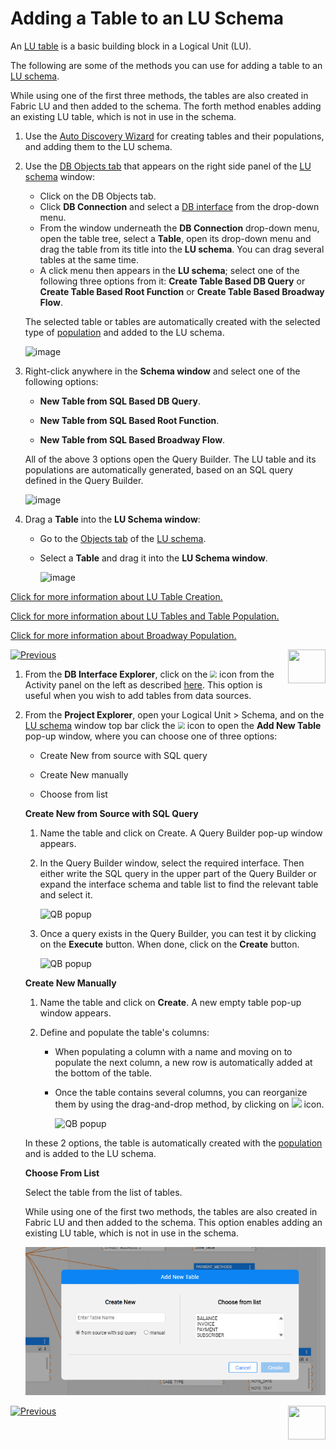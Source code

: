 # Adding a Table to an LU Schema

An [LU table](/articles/06_LU_tables/01_LU_tables_overview.md)  is a basic building block in a Logical Unit (LU).

The following are some of the methods you can use for adding a table to an [LU schema](/articles/03_logical_units/03_LU_schema_window.md). 

<studio>

While using one of the first three methods, the tables are also created in Fabric LU and then added to the schema. The forth method enables adding an existing LU table, which is not in use in the schema.

1. Use the [Auto Discovery Wizard](/articles/03_logical_units/06_auto_discovery_wizard.md) for creating tables and their populations, and adding them to the LU schema.

2. Use the [DB Objects tab](/articles/03_logical_units/03_LU_schema_window.md#logical-unit-lu-tabs) that appears on the right side panel of the [LU schema](/articles/03_logical_units/03_LU_schema_window.md) window:

   * Click on the DB Objects tab.
   * Click **DB Connection** and select a [DB interface](/articles/05_DB_interfaces/03_DB_interfaces_overview.md) from the drop-down menu.
   * From the window underneath the **DB Connection** drop-down menu, open the table tree, select a **Table**, open its drop-down menu and drag the table from its title into the **LU schema**. You can drag several tables at the same time.
   * A click menu then appears in the **LU schema**; select one of the following three options from it: **Create Table Based DB Query** or **Create Table Based Root Function** or **Create Table Based Broadway Flow**.

   The selected table or tables are automatically created with the selected type of [population](/articles/07_table_population/01_table_population_overview.md) and added to the LU schema.

      ![image](images/03_09_01_tables1.png)

   

3. Right-click anywhere in the **Schema window** and select one of the following options:

    * **New Table from SQL Based DB Query**.
    * **New Table from SQL Based Root Function**.
    
    * **New Table from SQL Based Broadway Flow**.
    

    All of the above 3 options open the Query Builder. The LU table and its populations are automatically generated, based on an SQL query defined in the Query Builder.
    
    ![image](images/03_09_03_tables3.png)



4. Drag a **Table** into the **LU Schema window**:

   * Go to the [Objects tab](/articles/03_logical_units/03_LU_schema_window.md#logical-unit-lu-tabs) of the [LU schema](/articles/03_logical_units/03_LU_schema_window.md).

   * Select a **Table** and drag it into the **LU Schema window**.
   
      ![image](images/03_09_02_tables2.png)



[Click for more information about LU Table Creation.](/articles/06_LU_tables/02_create_an_LU_table.md)  

[Click for more information about LU Tables and Table Population.](/articles/07_table_population/01_table_population_overview.md)

[Click for more information about Broadway Population.](/articles/07_table_population/14_table_population_based_Broadway.md)



[![Previous](/articles/images/Previous.png)](/articles/03_logical_units/08_define_root_table_and_instance_ID_LU_schema.md)[<img align="right" width="60" height="54" src="/articles/images/Next.png">](/articles/03_logical_units/10_delete_table_from_a_schema.md)

</studio>

<web>

1. From the **DB Interface Explorer**, click on the <img src="../04_fabric_studio/images/web/datasource_explorer.png" style="zoom:67%;" /> icon from the Activity panel on the left as described [here](/articles/03_logical_units/05_create_a_new_LU_object.md). This option is useful when you wish to add tables from data sources.

2. From the **Project Explorer**, open your Logical Unit > Schema, and on the [LU schema](/articles/03_logical_units/03_LU_schema_window.md) window top bar click the <img src="images/web/new-table_nobg.png" style="zoom: 70%;" /> icon to open the **Add New Table** pop-up window, where you can choose one of three options:

   * Create New from source with SQL query

   * Create New manually

   * Choose from list

     

   **Create New from Source with SQL Query**

   1. Name the table and click on Create. A Query Builder pop-up window appears.

   2. In the Query Builder window, select the required interface. Then either write the SQL query in the upper part of the Query Builder or expand the interface schema and table list to find the relevant table and select it.

      ![QB popup](images/web/01_QB_WEB_popup2.png)
      
   3. Once a query exists in the Query Builder, you can test it by clicking on the **Execute** button. When done, click on the **Create** button.
      
   
      ![QB popup](images/web/01_QB_WEB_popup3.png)
   
   
   
   **Create New Manually**
   
   1. Name the table and click on **Create**. A new empty table pop-up window appears.
   
   2. Define and populate the table's columns: 
   
      - When populating a column with a name and moving on to populate the next column, a new row is automatically added at the bottom of the table.
   
      - Once the table contains several columns, you can reorganize them by using the drag-and-drop method, by clicking on ![](images/web/new_table_dots.PNG) icon.
   
        ![QB popup](images/web/01_QB_WEB_popup4_manual.png)
   
        
   
    In these 2 options, the table is automatically created with the [population](/articles/07_table_population/14_table_population_based_Broadway.md) and is added to the LU schema.
   
   
   
   **Choose From List**
   
   Select the table from the list of tables. 
   
   While using one of the first two methods, the tables are also created in Fabric LU and then added to the schema. This option enables adding an existing LU table, which is not in use in the schema.
   
   ![add table select from list](images/web/9_add_new_table.PNG)
   
   
   
   

[![Previous](/articles/images/Previous.png)](05_create_a_new_LU_objectmd)[<img align="right" width="60" height="54" src="/articles/images/Next.png">](10_delete_table_from_a_schema.md)

</web>

